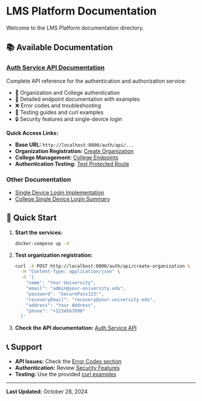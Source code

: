 # LMS Platform Documentation

Welcome to the LMS Platform documentation directory.

## 📚 Available Documentation

### [Auth Service API Documentation](./auth-service-api.md)
Complete API reference for the authentication and authorization service:
- 🔐 Organization and College authentication
- 📝 Detailed endpoint documentation with examples
- ❌ Error codes and troubleshooting
- 🧪 Testing guides and curl examples
- 🔒 Security features and single-device login

**Quick Access Links:**
- **Base URL:** `http://localhost:8000/auth/api/...`
- **Organization Registration:** [Create Organization](./auth-service-api.md#1-create-organization-account)
- **College Management:** [College Endpoints](./auth-service-api.md#-college-endpoints)
- **Authentication Testing:** [Test Protected Route](./auth-service-api.md#test-protected-route)

### Other Documentation

- [Single Device Login Implementation](../SINGLE_DEVICE_LOGIN.md)
- [College Single Device Login Summary](../COLLEGE_SINGLE_DEVICE_LOGIN_SUMMARY.md)

## 🚀 Quick Start

1. **Start the services:**
   ```bash
   docker-compose up -d
   ```

2. **Test organization registration:**
   ```bash
   curl -X POST http://localhost:8000/auth/api/create-organization \
     -H "Content-Type: application/json" \
     -d '{
       "name": "Your University",
       "email": "admin@your-university.edu",
       "password": "SecurePass123!",
       "recoveryEmail": "recovery@your-university.edu",
       "address": "Your Address",
       "phone": "+1234567890"
     }'
   ```

3. **Check the API documentation:** [Auth Service API](./auth-service-api.md)

## 📞 Support

- **API Issues:** Check the [Error Codes section](./auth-service-api.md#-error-codes)
- **Authentication:** Review [Security Features](./auth-service-api.md#-security-features)
- **Testing:** Use the provided [curl examples](./auth-service-api.md#-testing-examples)

---

**Last Updated:** October 28, 2024
